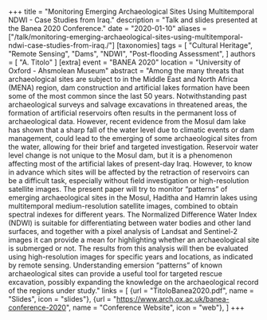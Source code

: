 +++
title = "Monitoring Emerging Archaeological Sites Using Multitemporal NDWI - Case Studies from Iraq."
description = "Talk and slides presented at the Banea 2020 Conference."
date = "2020-01-10"
aliases = ["/talk/monitoring-emerging-archaeological-sites-using-multitemporal-ndwi-case-studies-from-iraq./"]
[taxonomies]
tags = [
  "Cultural Heritage",
  "Remote Sensing",
  "Dams",
  "NDWI",
  "Post-flooding Assessment",
]
authors = [ "A. Titolo" ]
[extra]
event = "BANEA 2020"
location = "University of Oxford - Ahsmolean Museum"
abstract = "Among the many threats that archaeological sites are subject to in the Middle East and North Africa (MENA) region, dam construction and artificial lakes formation have been some of the most common since the last 50 years. Notwithstanding past archaeological surveys and salvage excavations in threatened areas, the formation of artificial reservoirs often results in the permanent loss of archaeological data. However, recent evidence from the Mosul dam lake has shown that a sharp fall of the water level due to climatic events or dam management, could lead to the emerging of some archaeological sites from the water, allowing for their brief and targeted investigation. Reservoir water level change is not unique to the Mosul dam, but it is a phenomenon affecting most of the artificial lakes of present-day Iraq. However, to know in advance which sites will be affected by the retraction of reservoirs can be a difficult task, especially without field investigation or high-resolution satellite images. The present paper will try to monitor “patterns” of emerging archaeological sites in the Mosul, Haditha and Hamrin lakes using multitemporal medium-resolution satellite images, combined to obtain spectral indexes for different years. The Normalized Difference Water Index (NDWI) is suitable for differentiating between water bodies and other land surfaces, and together with a pixel analysis of Landsat and Sentinel-2 images it can provide a mean for highlighting whether an archaeological site is submerged or not. The results from this analysis will then be evaluated using high-resolution images for specific years and locations, as indicated by remote sensing. Understanding emersion “patterns” of known archaeological sites can provide a useful tool for targeted rescue excavation, possibly expanding the knowledge on the archaeological record of the regions under study."
links = [
    {url = "TitoloBanea2020.pdf", name = "Slides", icon = "slides"},
    {url = "https://www.arch.ox.ac.uk/banea-conference-2020", name = "Conference Website", icon = "web"},
]
+++
